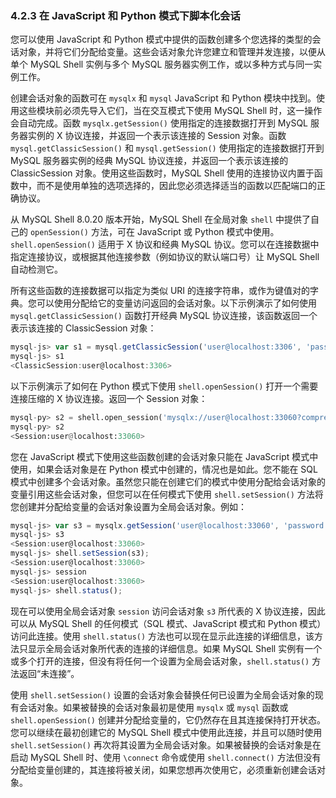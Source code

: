 ### 4.2.3 在 JavaScript 和 Python 模式下脚本化会话

您可以使用 JavaScript 和 Python 模式中提供的函数创建多个您选择的类型的会话对象，并将它们分配给变量。这些会话对象允许您建立和管理并发连接，以便从单个 MySQL Shell 实例与多个 MySQL 服务器实例工作，或以多种方式与同一实例工作。

创建会话对象的函数可在 `mysqlx` 和 `mysql` JavaScript 和 Python 模块中找到。使用这些模块前必须先导入它们，当在交互模式下使用 MySQL Shell 时，这一操作会自动完成。函数 `mysqlx.getSession()` 使用指定的连接数据打开到 MySQL 服务器实例的 X 协议连接，并返回一个表示该连接的 Session 对象。函数 `mysql.getClassicSession()` 和 `mysql.getSession()` 使用指定的连接数据打开到 MySQL 服务器实例的经典 MySQL 协议连接，并返回一个表示该连接的 ClassicSession 对象。使用这些函数时，MySQL Shell 使用的连接协议内置于函数中，而不是使用单独的选项选择的，因此您必须选择适当的函数以匹配端口的正确协议。

从 MySQL Shell 8.0.20 版本开始，MySQL Shell 在全局对象 `shell` 中提供了自己的 `openSession()` 方法，可在 JavaScript 或 Python 模式中使用。`shell.openSession()` 适用于 X 协议和经典 MySQL 协议。您可以在连接数据中指定连接协议，或根据其他连接参数（例如协议的默认端口号）让 MySQL Shell 自动检测它。

所有这些函数的连接数据可以指定为类似 URI 的连接字符串，或作为键值对的字典。您可以使用分配给它的变量访问返回的会话对象。以下示例演示了如何使用 `mysql.getClassicSession()` 函数打开经典 MySQL 协议连接，该函数返回一个表示该连接的 ClassicSession 对象：

```javascript
mysql-js> var s1 = mysql.getClassicSession('user@localhost:3306', 'password');
mysql-js> s1
<ClassicSession:user@localhost:3306>
```
以下示例演示了如何在 Python 模式下使用 `shell.openSession()` 打开一个需要连接压缩的 X 协议连接。返回一个 Session 对象：

```python
mysql-py> s2 = shell.open_session('mysqlx://user@localhost:33060?compression=required', 'password')
mysql-py> s2
<Session:user@localhost:33060>
```
您在 JavaScript 模式下使用这些函数创建的会话对象只能在 JavaScript 模式中使用，如果会话对象是在 Python 模式中创建的，情况也是如此。您不能在 SQL 模式中创建多个会话对象。虽然您只能在创建它们的模式中使用分配给会话对象的变量引用这些会话对象，但您可以在任何模式下使用 `shell.setSession()` 方法将您创建并分配给变量的会话对象设置为全局会话对象。例如：

```javascript
mysql-js> var s3 = mysqlx.getSession('user@localhost:33060', 'password');
mysql-js> s3
<Session:user@localhost:33060>
mysql-js> shell.setSession(s3);
<Session:user@localhost:33060>
mysql-js> session
<Session:user@localhost:33060>
mysql-js> shell.status();
```
现在可以使用全局会话对象 `session` 访问会话对象 `s3` 所代表的 X 协议连接，因此可以从 MySQL Shell 的任何模式（SQL 模式、JavaScript 模式和 Python 模式）访问此连接。使用 `shell.status()` 方法也可以现在显示此连接的详细信息，该方法只显示全局会话对象所代表的连接的详细信息。如果 MySQL Shell 实例有一个或多个打开的连接，但没有将任何一个设置为全局会话对象，`shell.status()` 方法返回“未连接”。

使用 `shell.setSession()` 设置的会话对象会替换任何已设置为全局会话对象的现有会话对象。如果被替换的会话对象最初是使用 `mysqlx` 或 `mysql` 函数或 `shell.openSession()` 创建并分配给变量的，它仍然存在且其连接保持打开状态。您可以继续在最初创建它的 MySQL Shell 模式中使用此连接，并且可以随时使用 `shell.setSession()` 再次将其设置为全局会话对象。如果被替换的会话对象是在启动 MySQL Shell 时、使用 `\connect` 命令或使用 `shell.connect()` 方法但没有分配给变量创建的，其连接将被关闭，如果您想再次使用它，必须重新创建会话对象。
